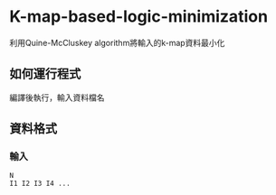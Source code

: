 # K-map-based-logic-minimization
利用Quine-McCluskey algorithm將輸入的k-map資料最小化
## 如何運行程式
編譯後執行，輸入資料檔名

## 資料格式
### 輸入

```
N
I1 I2 I3 I4 ...
```
